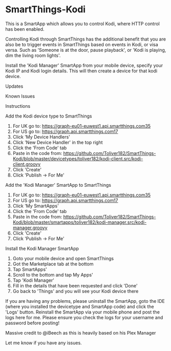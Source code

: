 # SmartThings-Kodi
This is a SmartApp which allows you to control Kodi, where HTTP control has been enabled.

Controlling Kodi through SmartThings has the additional benefit that you are also be to trigger events in SmartThings based on events in Kodi, or visa versa. Such as 'Someone is at the door, pause playback', or 'Kodi is playing, dim the living room lights'.

Install the 'Kodi Manager' SmartApp from your mobile device, specify your Kodi IP and Kodi login details.
This will then create a device for that kodi device.

Updates

Known Issues

Instructions

Add the Kodi device type to SmartThings

1) For UK go to: https://graph-eu01-euwest1.api.smartthings.com35
2) For US go to: https://graph.api.smartthings.com17
3) Click 'My Device Handlers'
4) Click 'New Device Handler' in the top right
5) Click the 'From Code' tab
6) Paste in the code from: https://github.com/Toliver182/SmartThings-Kodi/blob/master/devicetypes/toliver182/kodi-client.src/kodi-client.groovy
7) Click 'Create'
8) Click 'Publish -> For Me'

Add the 'Kodi Manager' SmartApp to SmartThings

1) For UK go to: https://graph-eu01-euwest1.api.smartthings.com35
2) For US go to: https://graph.api.smartthings.com17
3) Click 'My SmartApps'
4) Click the 'From Code' tab
5) Paste in the code from: https://github.com/Toliver182/SmartThings-Kodi/blob/master/smartapps/toliver182/kodi-manager.src/kodi-manager.groovy
6) Click 'Create'
7) Click 'Publish -> For Me'

Install the Kodi Manager SmartApp

1) Goto your mobile device and open SmartThings
2) Got the Marketplace tab at the bottom
3) Tap SmartApps'
4) Scroll to the bottom and tap My Apps'
5) Tap 'Kodi Manager'
6) Fill in the details that have been requested and click 'Done'
7) Go back to 'Things' and you will see your Kodi device there

If you are having any problems, please uninstall the SmartApp, goto the IDE (where you installed the devicetype and SmartApp code) and click the 'Logs' button. Reinstall the SmartApp via your mobile phone and post the logs here for me. Please ensure you check the logs for your username and password before posting!

Massive credit to @iBeech as this is heavily based on his Plex Manager

Let me know if you have any issues.
